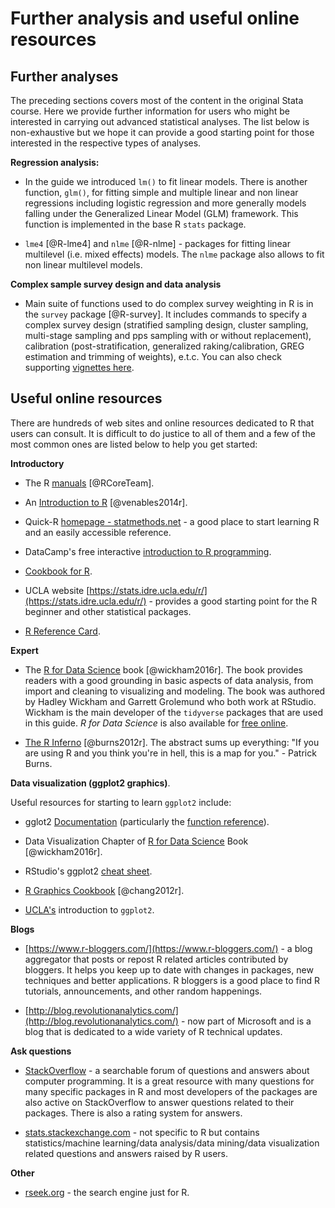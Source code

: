 # Further analysis and useful online resources

## Further analyses

The preceding sections covers most of the content in the original Stata course. Here we provide further information for users who might be interested in carrying out advanced statistical analyses. The list below is non-exhaustive but we hope it can provide a good starting point for those interested in the respective types of analyses.

**Regression analysis:** 

  * In the guide we introduced `lm()` to fit linear models. There is another function, `glm()`, for fitting simple and multiple linear and non linear regressions including logistic regression and more generally models falling under the Generalized Linear Model (GLM) framework. This function is implemented in the base R `stats` package.
 
  * `lme4` [@R-lme4] and `nlme` [@R-nlme] - packages for fitting linear multilevel (i.e. mixed effects) models. The `nlme` package also allows to fit non linear multilevel models.

**Complex sample survey design and data analysis** 

  * Main suite of functions used to do complex survey weighting in R is in the `survey` package [@R-survey]. It includes commands to specify a complex survey design (stratified sampling design, cluster sampling, multi-stage sampling and pps sampling with or without replacement), calibration (post-stratification, generalized raking/calibration, GREG estimation and trimming of weights), e.t.c. You can also check supporting [vignettes here](http://r-survey.r-forge.r-project.org/survey/index.html).
  

## Useful online resources

There are hundreds of web sites and online resources dedicated to R that users can consult. It is difficult to do justice to all of them and a few of the most common ones are listed below to help you get started: 

**Introductory**

* The R [manuals](https://cran.r-project.org) [@RCoreTeam].

* An [Introduction to R](https://cran.r-project.org/doc/manuals/R-intro.pdf) [@venables2014r].

* Quick-R [homepage - statmethods.net](https://www.statmethods.net/) - a good place to start learning R and an easily accessible reference.

* DataCamp's free interactive [introduction to R programming](https://www.datacamp.com/courses/introduction-to-r).

* [Cookbook for R](http://www.cookbook-r.com/).

* UCLA website [https://stats.idre.ucla.edu/r/](https://stats.idre.ucla.edu/r/) - provides a good starting point for the R beginner and other statistical packages.

* [R Reference Card](https://cran.r-project.org/doc/contrib/Short-refcard.pdf).

**Expert**

* The [R for Data Science](https://www.amazon.com/Data-Science-Transform-Visualize-Model/dp/1491910399) book [@wickham2016r]. The book provides readers with a good grounding in basic aspects of data analysis, from import and cleaning to visualizing and modeling. The book was authored by Hadley Wickham and Garrett Grolemund who both work at RStudio. Wickham is the main developer of the `tidyverse` packages that are used in this guide. *R for Data Science* is also available for [free online](http://r4ds.had.co.nz/).

* [The R Inferno](http://www.burns-stat.com/pages/Tutor/R_inferno.pdf) [@burns2012r]. The abstract sums up everything: "If you are using R and you think you're in hell, this is a map for you." - Patrick Burns.


**Data visualization (ggplot2 graphics)**.

Useful resources for starting to learn `ggplot2` include:

* gglot2 [Documentation](http://ggplot2.tidyverse.org/) (particularly the [function reference](http://ggplot2.tidyverse.org/reference/index.html)).

* Data Visualization Chapter of [R for Data Science](http://r4ds.had.co.nz/data-visualisation.html) Book [@wickham2016r].

* RStudio's ggplot2 [cheat sheet](https://www.rstudio.com/wp-content/uploads/2015/03/ggplot2-cheatsheet.pdf).

* [R Graphics Cookbook](http://www.cookbook-r.com/Graphs/) [@chang2012r].

* [UCLA's](https://stats.idre.ucla.edu/r/seminars/ggplot2_intro/) introduction to `ggplot2`.


**Blogs**

* [https://www.r-bloggers.com/](https://www.r-bloggers.com/) - a blog aggregator that posts or repost R related articles contributed by bloggers. It helps you keep up to date with changes in packages, new techniques and better applications. R bloggers is a good place to find R tutorials, announcements, and other random happenings.

* [http://blog.revolutionanalytics.com/](http://blog.revolutionanalytics.com/) - now part of Microsoft and is a blog that is dedicated to a wide variety of R technical updates.

**Ask questions**

* [StackOverflow](https://stackoverflow.com/) - a searchable forum of questions and answers about computer programming. It is a great resource with many questions for many specific packages in R and most developers of the packages are also active on StackOverflow to answer questions related to their packages. There is also a rating system for answers.

* [stats.stackexchange.com](https://stats.stackexchange.com/)  - not specific to R but contains statistics/machine learning/data analysis/data mining/data visualization related questions and answers raised by R users.

**Other**

* [rseek.org](https://rseek.org/) - the search engine just for R.



